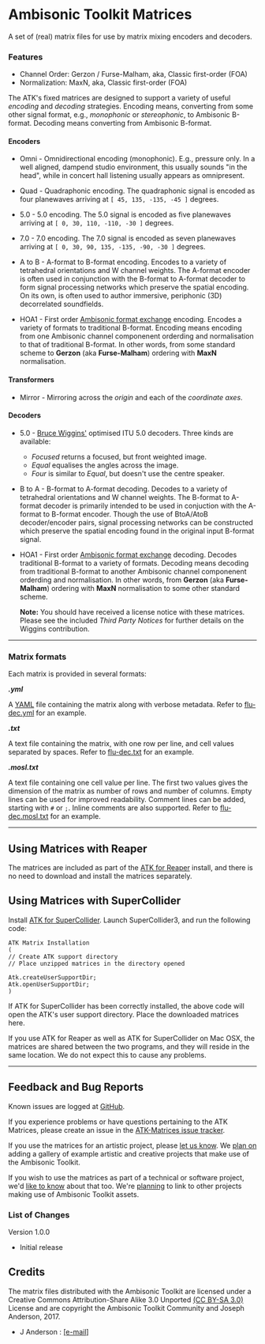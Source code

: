 # Ambisonic Toolkit Matrices

A set of (real) matrix files for use by matrix mixing encoders and decoders.

### Features

*  Channel Order: Gerzon / Furse-Malham, aka, Classic first-order (FOA)
*  Normalization: MaxN, aka, Classic first-order (FOA)

The ATK's fixed matrices are designed to support a variety of useful
_encoding_ and _decoding_ strategies. Encoding means, converting from some other
signal format, e.g., _monophonic_ or _stereophonic_, to Ambisonic B-format.
Decoding means converting from Ambisonic B-format.


#### Encoders

*   Omni - Omnidirectional encoding (monophonic). E.g., pressure only.
    In a well aligned, dampend studio environment, this usually sounds "in the head", while in concert hall listening usually appears as omnipresent.

*   Quad - Quadraphonic encoding. The quadraphonic signal is encoded
    as four planewaves arriving at `[ 45, 135, -135, -45 ]` degrees.

*   5.0 - 5.0 encoding. The 5.0 signal is encoded as five planewaves
    arriving at `[ 0, 30, 110, -110, -30 ]` degrees.

*   7.0 - 7.0 encoding. The 7.0 signal is encoded as seven planewaves
    arriving at `[ 0, 30, 90, 135, -135, -90, -30 ]` degrees.

*   A to B - A-format to B-format encoding. Encodes to a variety of
    tetrahedral orientations and W channel weights. The A-format encoder is often used in conjunction with the B-format to A-format decoder to form signal processing networks which preserve the spatial encoding. On its own, is often used to author immersive, periphonic (3D) decorrelated soundfields.

*   HOA1 - First order
    [Ambisonic format exchange](https://en.wikipedia.org/wiki/Ambisonic_data_exchange_formats) encoding. Encodes a variety of formats to traditional B-format. Encoding means encoding from one Ambisonic channel componenent orderding and normalisation to that of traditional B-format. In other words, from some standard scheme to __Gerzon__ (aka __Furse-Malham__) ordering with __MaxN__ normalisation.


#### Transformers
*   Mirror - Mirroring across the _origin_ and each of the _coordinate axes_.


#### Decoders
*   5.0 - [Bruce Wiggins'](http://www.brucewiggins.co.uk/?page_id=78)
    optimised ITU 5.0 decoders. Three kinds are available:
    *  _Focused_ returns a focused, but front weighted image.
    *  _Equal_ equalises the angles across the image.
    *  _Four_ is similar to _Equal_, but doesn't use the centre speaker.


*   B to A - B-format to A-format decoding. Decodes to a variety of
    tetrahedral orientations and W channel weights. The B-format to A-format decoder is primarily intended to be used in conjuction with the A-format to B-format encoder. Though the use of BtoA/AtoB decoder/encoder pairs, signal processing networks can be constructed which preserve the spatial encoding found in the original input B-format signal.

*   HOA1 - First order [Ambisonic format
    exchange](https://en.wikipedia.org/wiki/Ambisonic_data_exchange_formats) decoding. Decodes traditional B-format to a variety of formats. Decoding means decoding from traditional B-format to another Ambisonic channel componenent orderding and normalisation. In other words, from __Gerzon__ (aka __Furse-Malham__) ordering with __MaxN__ normalisation to some other standard scheme.

    __Note:__ You should have received a license notice with these matrices.
    Please see the included _Third Party Notices_ for further details on the
    Wiggins contribution.


---
### Matrix formats

Each matrix is provided in several formats:

***.yml***

A [YAML](http://yaml.org/) file containing the matrix along with verbose metadata. Refer to [flu-dec.yml](FOA/decoders/BtoA/flu-dec.yml) for an example.

***.txt***

A text file containing the matrix, with one row per line, and cell values separated by spaces. Refer to [flu-dec.txt](FOA/decoders/BtoA/flu-dec.txt) for an example.

***.mosl.txt***

A text file containing one cell value per line. The first two values gives the dimension of the matrix as number of rows and number of columns. Empty lines can be used for improved readability. Comment lines can be added, starting with `#` or `;`. Inline comments are also supported. Refer to [flu-dec.mosl.txt](FOA/decoders/BtoA/flu-dec.mosl.txt) for an example.


---
## Using Matrices with Reaper

The matrices are included as part of the [ATK for Reaper](http://ambisonictoolkit.github.io/download/reaper/) install, and there is no need to download and install the matrices separately.


## Using Matrices with SuperCollider

Install [ATK for SuperCollider](http://ambisonictoolkit.github.io/download/supercollider/). Launch SuperCollider3, and run the following code:


```
ATK Matrix Installation
(
// Create ATK support directory
// Place unzipped matrices in the directory opened  

Atk.createUserSupportDir;
Atk.openUserSupportDir;
)
```

If ATK for SuperCollider has been correctly installed, the above code will open the ATK's user support directory. Place the downloaded matrices here.

If you use ATK for Reaper as well as ATK for SuperCollider on Mac OSX, the matrices are shared between the two programs, and they will reside in the same location. We do not expect this to cause any problems.

---

## Feedback and Bug Reports

Known issues are logged at [GitHub](https://github.com/ambisonictoolkit/atk-matrices/issues).

If you experience problems or have questions pertaining to the ATK Matrices,
please create an issue in the
[ATK-Matrices issue tracker](https://github.com/ambisonictoolkit/atk-matrices/issues).

If you use the matrices for an artistic project, please
[let us know](mailto:info[at]ambisonictoolkit.net). We [plan on](https://github.com/ambisonictoolkit/ambisonictoolkit.github.io/issues/9)
adding a gallery of example artistic and creative projects that make use of the
Ambisonic Toolkit.

If you wish to use the matrices as part of a technical or software project, we'd
[like to know](mailto:info[at]ambisonictoolkit.net) about that too. We're
[planning](https://github.com/ambisonictoolkit/ambisonictoolkit.github.io/issues/10)
to link to other projects making use of Ambisonic Toolkit assets.

### List of Changes

Version 1.0.0
*   Initial release

## Credits

The matrix files distributed with the Ambisonic Toolkit are licensed
under a Creative Commons Attribution-Share Alike 3.0 Unported [(CC BY-SA 3.0)](http://creativecommons.org/licenses/by-sa/3.0/) License and
are copyright the Ambisonic Toolkit Community and Joseph Anderson, 2017.

* J Anderson : [[e-mail]](mailto:j.anderson[at]ambisonictoolkit.net)
